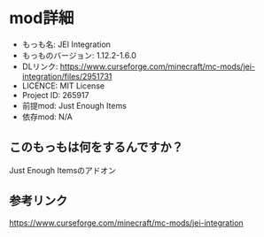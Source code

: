 # mod詳細

- もっも名: JEI Integration
- もっものバージョン: 1.12.2-1.6.0
- DLリンク: https://www.curseforge.com/minecraft/mc-mods/jei-integration/files/2951731
- LICENCE: MIT License
- Project ID: 265917
- 前提mod: Just Enough Items 
- 依存mod: N/A

## このもっもは何をするんですか？
Just Enough Itemsのアドオン

## 参考リンク
https://www.curseforge.com/minecraft/mc-mods/jei-integration
